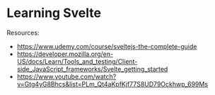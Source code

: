 # Learning Svelte

Resources:
* https://www.udemy.com/course/sveltejs-the-complete-guide
* https://developer.mozilla.org/en-US/docs/Learn/Tools_and_testing/Client-side_JavaScript_frameworks/Svelte_getting_started
* https://www.youtube.com/watch?v=Gtg4yG8Bhcs&list=PLm_Qt4aKpfKjf77S8UD79Ockhwp_699Ms